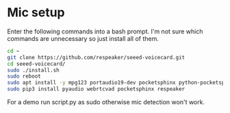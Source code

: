 # Mic setup
Enter the following commands into a bash prompt. I'm not sure which commands are unnecessary so just install all of them.

```bash
cd ~
git clone https://github.com/respeaker/seeed-voicecard.git
cd seeed-voicecard/
sudo ./install.sh
sudo reboot
sudo apt install -y mpg123 portaudio19-dev pocketsphinx python-pocketsphinx libpulse-dev
sudo pip3 install pyaudio webrtcvad pocketsphinx respeaker
```

For a demo run script.py as sudo otherwise mic detection won't work.
